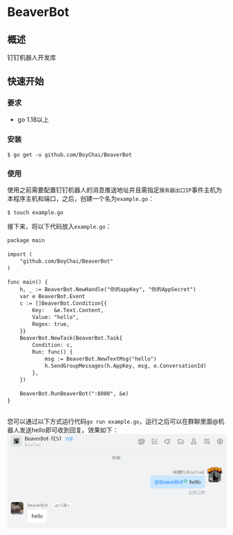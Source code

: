 # BeaverBot

## 概述

钉钉机器人开发库
## 快速开始

### 要求

- go 1.18以上

### 安装

```
$ go get -u github.com/BoyChai/BeaverBot
```

### 使用

使用之前需要配置钉钉机器人的消息推送地址并且需指定`服务器出口IP`事件主机为本程序主机和端口，之后，创建一个名为`example.go`：

```
$ touch example.go
```

接下来，将以下代码放入`example.go`：

```
package main

import (
	"github.com/BoyChai/BeaverBot"
)

func main() {
	h, _ := BeaverBot.NewHandle("你的appKey", "你的AppSecret")
	var e BeaverBot.Event
	c := []BeaverBot.Condition{{
		Key:   &e.Text.Content,
		Value: "hello",
		Regex: true,
	}}
	BeaverBot.NewTask(BeaverBot.Task{
		Condition: c,
		Run: func() {
			msg := BeaverBot.NewTextMsg("hello")
			h.SendGroupMessages(h.AppKey, msg, e.ConversationId)
		},
	})

	BeaverBot.RunBeaverBot(":8080", &e)
}


```

您可以通过以下方式运行代码`go run example.go`，运行之后可以在群聊里面@机器人发送hello即可收到回复。效果如下：
![效果](img/20220831160233.png)
